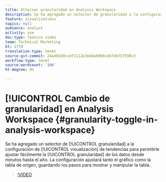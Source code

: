 ```yaml
---
title: Alternar granularidad en Analysis Workspace
description: Se ha agregado un selector de granularidad a la configuración de visualización de tendencias para permitirle ajustar fácilmente la granularidad de los datos desde minutos hasta el año. La configuración ajustará tanto el gráfico como la tabla de origen, guardando los pasos para mostrar y manipular la tabla.
feature: visualizations
topics: null
audience: analyst
activity: use
doc-type: feature video
team: Technical Marketing
kt: 1770
translation-type: tm+mt
source-git-commit: 24ad92b0ccdf1112e3ed4a0968cd47db757598c3
workflow-type: tm+mt
source-wordcount: '106'
ht-degree: 0%

---
```



# [!UICONTROL Cambio de granularidad] en Analysis Workspace {#granularity-toggle-in-analysis-workspace}

Se ha agregado un selector de [!UICONTROL granularidad] a la configuración de [!UICONTROL visualización] de tendencias para permitirle ajustar fácilmente la [!UICONTROL granularidad] de los datos desde minutos hasta el año. La configuración ajustará tanto el gráfico como la tabla de origen, guardando los pasos para mostrar y manipular la tabla.

>[!VIDEO](https://video.tv.adobe.com/v/23548/?quality=12)
